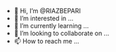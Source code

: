 - 👋 Hi, I’m @RIAZBEPARI
- 👀 I’m interested in ...
- 🌱 I’m currently learning ...
- 💞️ I’m looking to collaborate on ...
- 📫 How to reach me ...

<!---
RIAZBEPARI/RIAZBEPARI is a ✨ special ✨ repository because its `README.md` (this file) appears on your GitHub profile.
You can click the Preview link to take a look at your changes.
--->
